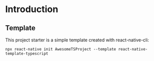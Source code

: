 # Introduction

## Template

This project starter is a simple template created with react-native-cli:

```
npx react-native init AwesomeTSProject --template react-native-template-typescript
```
